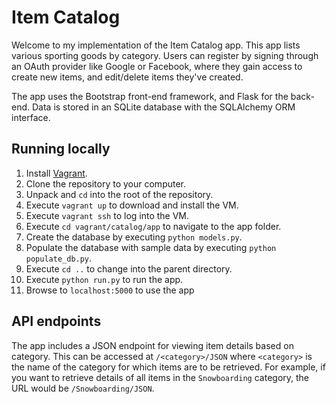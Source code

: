 # Item Catalog

Welcome to my implementation of the Item Catalog app. This app lists various sporting goods by category. Users can register by signing through an OAuth provider like Google or Facebook, where they gain access to create new items, and edit/delete items they've created.

The app uses the Bootstrap front-end framework, and Flask for the back-end. Data is stored in an SQLite database with the SQLAlchemy ORM interface.

## Running locally

1. Install [Vagrant](https://www.vagrantup.com/).
2. Clone the repository to your computer.
3. Unpack and `cd` into the root of the repository.
4. Execute `vagrant up` to download and install the VM.
5. Execute `vagrant ssh` to log into the VM.
6. Execute `cd vagrant/catalog/app` to navigate to the app folder.
7. Create the database by executing `python models.py`.
8. Populate the database with sample data by executing `python populate_db.py`.
9. Execute `cd ..` to change into the parent directory.
10. Execute `python run.py` to run the app.
11. Browse to `localhost:5000` to use the app

## API endpoints

The app includes a JSON endpoint for viewing item details based on category. This can be accessed at `/<category>/JSON` where `<category>` is the name of the category for which items are to be retrieved. For example, if you want to retrieve details of all items in the `Snowboarding` category, the URL would be `/Snowboarding/JSON`.
